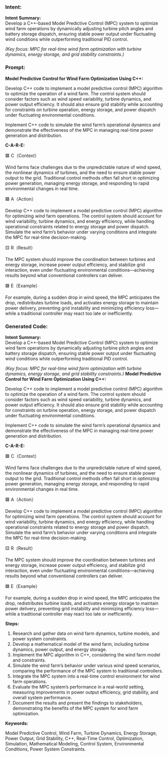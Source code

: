 ### Intent:
**Intent Summary:**  
Develop a C++-based Model Predictive Control (MPC) system to optimize wind farm operations by dynamically adjusting turbine pitch angles and battery storage dispatch, ensuring stable power output under fluctuating wind conditions while outperforming traditional PID control.  

*(Key focus: MPC for real-time wind farm optimization with turbine dynamics, energy storage, and grid stability constraints.)*

### Prompt:
**Model Predictive Control for Wind Farm Optimization Using C++:**

Develop C++ code to implement a model predictive control (MPC) algorithm to optimize the operation of a wind farm. The control system should consider factors such as wind speed variability, turbine dynamics, and power output efficiency. It should also ensure grid stability while accounting for constraints on turbine operation, energy storage, and power dispatch under fluctuating environmental conditions.

Implement C++ code to simulate the wind farm’s operational dynamics and demonstrate the effectiveness of the MPC in managing real-time power generation and distribution.

**C-A-R-E:**

🟥 C（Context）

Wind farms face challenges due to the unpredictable nature of wind speed, the nonlinear dynamics of turbines, and the need to ensure stable power output to the grid. Traditional control methods often fall short in optimizing power generation, managing energy storage, and responding to rapid environmental changes in real time.

🟩 A（Action）

Develop C++ code to implement a model predictive control (MPC) algorithm for optimizing wind farm operations. The control system should account for wind variability, turbine dynamics, and energy efficiency, while handling operational constraints related to energy storage and power dispatch. Simulate the wind farm’s behavior under varying conditions and integrate the MPC for real-time decision-making.

🟨 R（Result）

The MPC system should improve the coordination between turbines and energy storage, increase power output efficiency, and stabilize grid interaction, even under fluctuating environmental conditions—achieving results beyond what conventional controllers can deliver.

🟦 E（Example）

For example, during a sudden drop in wind speed, the MPC anticipates the drop, redistributes turbine loads, and activates energy storage to maintain power delivery, preventing grid instability and minimizing efficiency loss—while a traditional controller may react too late or inefficiently.

### Generated Code:
**Intent Summary:**  
Develop a C++-based Model Predictive Control (MPC) system to optimize wind farm operations by dynamically adjusting turbine pitch angles and battery storage dispatch, ensuring stable power output under fluctuating wind conditions while outperforming traditional PID control.  

*(Key focus: MPC for real-time wind farm optimization with turbine dynamics, energy storage, and grid stability constraints.)*
**Model Predictive Control for Wind Farm Optimization Using C++:**

Develop C++ code to implement a model predictive control (MPC) algorithm to optimize the operation of a wind farm. The control system should consider factors such as wind speed variability, turbine dynamics, and power output efficiency. It should also ensure grid stability while accounting for constraints on turbine operation, energy storage, and power dispatch under fluctuating environmental conditions.

Implement C++ code to simulate the wind farm’s operational dynamics and demonstrate the effectiveness of the MPC in managing real-time power generation and distribution.

**C-A-R-E:**

🟥 C（Context）

Wind farms face challenges due to the unpredictable nature of wind speed, the nonlinear dynamics of turbines, and the need to ensure stable power output to the grid. Traditional control methods often fall short in optimizing power generation, managing energy storage, and responding to rapid environmental changes in real time.

🟩 A（Action）

Develop C++ code to implement a model predictive control (MPC) algorithm for optimizing wind farm operations. The control system should account for wind variability, turbine dynamics, and energy efficiency, while handling operational constraints related to energy storage and power dispatch. Simulate the wind farm’s behavior under varying conditions and integrate the MPC for real-time decision-making.

🟨 R（Result）

The MPC system should improve the coordination between turbines and energy storage, increase power output efficiency, and stabilize grid interaction, even under fluctuating environmental conditions—achieving results beyond what conventional controllers can deliver.

🟦 E（Example）

For example, during a sudden drop in wind speed, the MPC anticipates the drop, redistributes turbine loads, and activates energy storage to maintain power delivery, preventing grid instability and minimizing efficiency loss—while a traditional controller may react too late or inefficiently.

**Steps:**

1. Research and gather data on wind farm dynamics, turbine models, and power system constraints.
2. Develop a mathematical model of the wind farm, including turbine dynamics, power output, and energy storage.
3. Implement the MPC algorithm in C++, considering the wind farm model and constraints.
4. Simulate the wind farm’s behavior under various wind speed scenarios, comparing the performance of the MPC system to traditional controllers.
5. Integrate the MPC system into a real-time control environment for wind farm operations.
6. Evaluate the MPC system’s performance in a real-world setting, measuring improvements in power output efficiency, grid stability, and overall system performance.
7. Document the results and present the findings to stakeholders, demonstrating the benefits of the MPC system for wind farm optimization.

**Keywords:**

Model Predictive Control, Wind Farm, Turbine Dynamics, Energy Storage, Power Output, Grid Stability, C++, Real-Time Control, Optimization, Simulation, Mathematical Modeling, Control System, Environmental Conditions, Power System Constraints.
